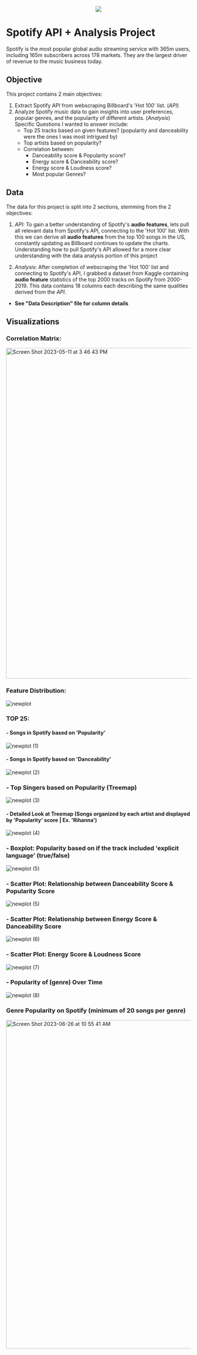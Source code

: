 <div align="center">
<img src= https://upload.wikimedia.org/wikipedia/commons/2/26/Spotify_logo_with_text.svg>
</div>

# Spotify API + Analysis Project
Spotify is the most popular global audio streaming service with 365m users, including 165m subscribers across 178 markets. They are the largest driver of revenue to the music business today.

## Objective 
This project contains 2 main objectives: 
1) Extract Spotify API from webscraping Billboard's 'Hot 100' list. (*API*)  
2) Analyze Spotify music data to gain insights into user preferences, popular genres, and the popularity of different artists. (*Analysis*)
Specific Questions I wanted to answer include: 
    - Top 25 tracks based on given features? (popularity and danceability were the ones I was most intrigued by)
    - Top artists based on popularity?
    - Correlation between:
        - Danceability score & Popularity score?
        - Energy score & Danceability score?
        - Energy score & Loudness score?
        - Most popular Genres?

## Data 
The data for this project is split into 2 sections, stemming from the 2 objectives:
1) *API*: To gain a better understanding of Spotify's **audio features**, lets pull all relevant data from Spotify's API, connecting to the 'Hot 100' list. With this we can derive all **audio features** from the top 100 songs in the US, constantly updating as Billboard continues to update the charts. Understanding how to pull Spotify's API allowed for a more clear understanding with the data analysis portion of this project   

2) *Analysis*: After completion of webscraping the 'Hot 100' list and connecting to Spotify's API, I grabbed a dataset from Kaggle containing **audio feature** statistics of the top 2000 tracks on Spotify from 2000-2019. This data contains 18 columns each describing the same qualities derived from the *API*. 

- **See "Data Description" file for column details** 

## Visualizations 

### Correlation Matrix: 

<img width="900" alt="Screen Shot 2023-05-11 at 3 46 43 PM" src="https://github.com/zainmirza24/Spotify-API-Analysis/assets/94576481/3ad2732d-c321-4b17-b662-f719eafdd85d">

### Feature Distribution: 

![newplot](https://github.com/zainmirza24/Spotify-API-Analysis/assets/94576481/3d79deed-1c0e-4106-af92-8b6be8333799)

### TOP 25: 

#### - Songs in Spotify based on 'Popularity'

![newplot (1)](https://github.com/zainmirza24/Spotify-API-Analysis/assets/94576481/68425d9d-4f7b-422c-b78e-c0594fe520d3)

#### - Songs in Spotify based on 'Danceability'

![newplot (2)](https://github.com/zainmirza24/Spotify-API-Analysis/assets/94576481/050f9dd3-a0bb-4e8f-9478-c7d106a1f3d3)

### - Top Singers based on Popularity (Treemap)

![newplot (3)](https://github.com/zainmirza24/Spotify-API-Analysis/assets/94576481/a2ba2805-a2bb-411c-a043-57a251fe4bcb)

#### - Detailed Look at Treemap (Songs organized by each artist and displayed by 'Popularity' score | Ex. 'Rihanna') 

![newplot (4)](https://github.com/zainmirza24/Spotify-API-Analysis/assets/94576481/6e65fa0b-19ce-4f07-ba36-0d85d9130494)

### - Boxplot: Popularity based on if the track included 'explicit language' (true/false)

![newplot (5)](https://github.com/zainmirza24/Spotify-API-Analysis/assets/94576481/6f024096-7806-4164-aa72-eba2fd1a8887)

### - Scatter Plot: Relationship between Danceability Score & Popularity Score  

![newplot (5)](https://github.com/zainmirza24/Spotify-API-Analysis/assets/94576481/5f235a08-3fa7-4093-98d6-b81f5c5d5f28)

### - Scatter Plot: Relationship between Energy Score & Danceability Score

![newplot (6)](https://github.com/zainmirza24/Spotify-API-Analysis/assets/94576481/e2176988-32f1-4883-8be6-30b49ebd416a)

### - Scatter Plot: Energy Score & Loudness Score

![newplot (7)](https://github.com/zainmirza24/Spotify-API-Analysis/assets/94576481/76f03b56-97a4-4dcc-acdb-d5046f309d70)

### - Popularity of (genre) Over Time 

![newplot (8)](https://github.com/zainmirza24/Spotify-API-Analysis/assets/94576481/204804b7-73db-4826-a8e9-5691d2e005e7)

### Genre Popularity on Spotify (minimum of 20 songs per genre)

<img width="895" alt="Screen Shot 2023-06-26 at 10 55 41 AM" src="https://github.com/zainmirza24/Spotify-API-Analysis/assets/94576481/77729adc-ed01-4974-9771-d6b4f7c63f59">












        






